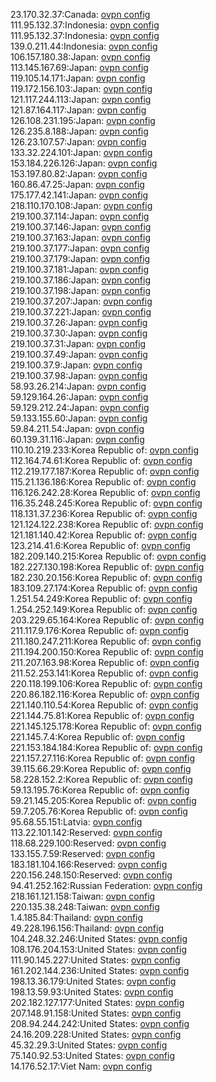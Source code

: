 23.170.32.37:Canada: [ovpn config](vpn/23_170_32_37.ovpn)  
111.95.132.37:Indonesia: [ovpn config](vpn/111_95_132_37.ovpn)  
111.95.132.37:Indonesia: [ovpn config](vpn/111_95_132_37.ovpn)  
139.0.211.44:Indonesia: [ovpn config](vpn/139_0_211_44.ovpn)  
106.157.180.38:Japan: [ovpn config](vpn/106_157_180_38.ovpn)  
113.145.167.69:Japan: [ovpn config](vpn/113_145_167_69.ovpn)  
119.105.14.171:Japan: [ovpn config](vpn/119_105_14_171.ovpn)  
119.172.156.103:Japan: [ovpn config](vpn/119_172_156_103.ovpn)  
121.117.244.113:Japan: [ovpn config](vpn/121_117_244_113.ovpn)  
121.87.164.117:Japan: [ovpn config](vpn/121_87_164_117.ovpn)  
126.108.231.195:Japan: [ovpn config](vpn/126_108_231_195.ovpn)  
126.235.8.188:Japan: [ovpn config](vpn/126_235_8_188.ovpn)  
126.23.107.57:Japan: [ovpn config](vpn/126_23_107_57.ovpn)  
133.32.224.101:Japan: [ovpn config](vpn/133_32_224_101.ovpn)  
153.184.226.126:Japan: [ovpn config](vpn/153_184_226_126.ovpn)  
153.197.80.82:Japan: [ovpn config](vpn/153_197_80_82.ovpn)  
160.86.47.25:Japan: [ovpn config](vpn/160_86_47_25.ovpn)  
175.177.42.141:Japan: [ovpn config](vpn/175_177_42_141.ovpn)  
218.110.170.108:Japan: [ovpn config](vpn/218_110_170_108.ovpn)  
219.100.37.114:Japan: [ovpn config](vpn/219_100_37_114.ovpn)  
219.100.37.146:Japan: [ovpn config](vpn/219_100_37_146.ovpn)  
219.100.37.163:Japan: [ovpn config](vpn/219_100_37_163.ovpn)  
219.100.37.177:Japan: [ovpn config](vpn/219_100_37_177.ovpn)  
219.100.37.179:Japan: [ovpn config](vpn/219_100_37_179.ovpn)  
219.100.37.181:Japan: [ovpn config](vpn/219_100_37_181.ovpn)  
219.100.37.186:Japan: [ovpn config](vpn/219_100_37_186.ovpn)  
219.100.37.198:Japan: [ovpn config](vpn/219_100_37_198.ovpn)  
219.100.37.207:Japan: [ovpn config](vpn/219_100_37_207.ovpn)  
219.100.37.221:Japan: [ovpn config](vpn/219_100_37_221.ovpn)  
219.100.37.26:Japan: [ovpn config](vpn/219_100_37_26.ovpn)  
219.100.37.30:Japan: [ovpn config](vpn/219_100_37_30.ovpn)  
219.100.37.31:Japan: [ovpn config](vpn/219_100_37_31.ovpn)  
219.100.37.49:Japan: [ovpn config](vpn/219_100_37_49.ovpn)  
219.100.37.9:Japan: [ovpn config](vpn/219_100_37_9.ovpn)  
219.100.37.98:Japan: [ovpn config](vpn/219_100_37_98.ovpn)  
58.93.26.214:Japan: [ovpn config](vpn/58_93_26_214.ovpn)  
59.129.164.26:Japan: [ovpn config](vpn/59_129_164_26.ovpn)  
59.129.212.24:Japan: [ovpn config](vpn/59_129_212_24.ovpn)  
59.133.155.60:Japan: [ovpn config](vpn/59_133_155_60.ovpn)  
59.84.211.54:Japan: [ovpn config](vpn/59_84_211_54.ovpn)  
60.139.31.116:Japan: [ovpn config](vpn/60_139_31_116.ovpn)  
110.10.219.233:Korea Republic of: [ovpn config](vpn/110_10_219_233.ovpn)  
112.164.74.61:Korea Republic of: [ovpn config](vpn/112_164_74_61.ovpn)  
112.219.177.187:Korea Republic of: [ovpn config](vpn/112_219_177_187.ovpn)  
115.21.136.186:Korea Republic of: [ovpn config](vpn/115_21_136_186.ovpn)  
116.126.242.28:Korea Republic of: [ovpn config](vpn/116_126_242_28.ovpn)  
116.35.248.245:Korea Republic of: [ovpn config](vpn/116_35_248_245.ovpn)  
118.131.37.236:Korea Republic of: [ovpn config](vpn/118_131_37_236.ovpn)  
121.124.122.238:Korea Republic of: [ovpn config](vpn/121_124_122_238.ovpn)  
121.181.140.42:Korea Republic of: [ovpn config](vpn/121_181_140_42.ovpn)  
123.214.41.6:Korea Republic of: [ovpn config](vpn/123_214_41_6.ovpn)  
182.209.140.215:Korea Republic of: [ovpn config](vpn/182_209_140_215.ovpn)  
182.227.130.198:Korea Republic of: [ovpn config](vpn/182_227_130_198.ovpn)  
182.230.20.156:Korea Republic of: [ovpn config](vpn/182_230_20_156.ovpn)  
183.109.27.174:Korea Republic of: [ovpn config](vpn/183_109_27_174.ovpn)  
1.251.54.249:Korea Republic of: [ovpn config](vpn/1_251_54_249.ovpn)  
1.254.252.149:Korea Republic of: [ovpn config](vpn/1_254_252_149.ovpn)  
203.229.65.164:Korea Republic of: [ovpn config](vpn/203_229_65_164.ovpn)  
211.117.9.176:Korea Republic of: [ovpn config](vpn/211_117_9_176.ovpn)  
211.180.247.211:Korea Republic of: [ovpn config](vpn/211_180_247_211.ovpn)  
211.194.200.150:Korea Republic of: [ovpn config](vpn/211_194_200_150.ovpn)  
211.207.163.98:Korea Republic of: [ovpn config](vpn/211_207_163_98.ovpn)  
211.52.253.141:Korea Republic of: [ovpn config](vpn/211_52_253_141.ovpn)  
220.118.199.106:Korea Republic of: [ovpn config](vpn/220_118_199_106.ovpn)  
220.86.182.116:Korea Republic of: [ovpn config](vpn/220_86_182_116.ovpn)  
221.140.110.54:Korea Republic of: [ovpn config](vpn/221_140_110_54.ovpn)  
221.144.75.81:Korea Republic of: [ovpn config](vpn/221_144_75_81.ovpn)  
221.145.125.178:Korea Republic of: [ovpn config](vpn/221_145_125_178.ovpn)  
221.145.7.4:Korea Republic of: [ovpn config](vpn/221_145_7_4.ovpn)  
221.153.184.184:Korea Republic of: [ovpn config](vpn/221_153_184_184.ovpn)  
221.157.27.116:Korea Republic of: [ovpn config](vpn/221_157_27_116.ovpn)  
39.115.66.29:Korea Republic of: [ovpn config](vpn/39_115_66_29.ovpn)  
58.228.152.2:Korea Republic of: [ovpn config](vpn/58_228_152_2.ovpn)  
59.13.195.76:Korea Republic of: [ovpn config](vpn/59_13_195_76.ovpn)  
59.21.145.205:Korea Republic of: [ovpn config](vpn/59_21_145_205.ovpn)  
59.7.205.76:Korea Republic of: [ovpn config](vpn/59_7_205_76.ovpn)  
95.68.55.151:Latvia: [ovpn config](vpn/95_68_55_151.ovpn)  
113.22.101.142:Reserved: [ovpn config](vpn/113_22_101_142.ovpn)  
118.68.229.100:Reserved: [ovpn config](vpn/118_68_229_100.ovpn)  
133.155.7.59:Reserved: [ovpn config](vpn/133_155_7_59.ovpn)  
183.181.104.166:Reserved: [ovpn config](vpn/183_181_104_166.ovpn)  
220.156.248.150:Reserved: [ovpn config](vpn/220_156_248_150.ovpn)  
94.41.252.162:Russian Federation: [ovpn config](vpn/94_41_252_162.ovpn)  
218.161.121.158:Taiwan: [ovpn config](vpn/218_161_121_158.ovpn)  
220.135.38.248:Taiwan: [ovpn config](vpn/220_135_38_248.ovpn)  
1.4.185.84:Thailand: [ovpn config](vpn/1_4_185_84.ovpn)  
49.228.196.156:Thailand: [ovpn config](vpn/49_228_196_156.ovpn)  
104.248.32.246:United States: [ovpn config](vpn/104_248_32_246.ovpn)  
108.176.204.153:United States: [ovpn config](vpn/108_176_204_153.ovpn)  
111.90.145.227:United States: [ovpn config](vpn/111_90_145_227.ovpn)  
161.202.144.236:United States: [ovpn config](vpn/161_202_144_236.ovpn)  
198.13.36.179:United States: [ovpn config](vpn/198_13_36_179.ovpn)  
198.13.59.93:United States: [ovpn config](vpn/198_13_59_93.ovpn)  
202.182.127.177:United States: [ovpn config](vpn/202_182_127_177.ovpn)  
207.148.91.158:United States: [ovpn config](vpn/207_148_91_158.ovpn)  
208.94.244.242:United States: [ovpn config](vpn/208_94_244_242.ovpn)  
24.16.209.228:United States: [ovpn config](vpn/24_16_209_228.ovpn)  
45.32.29.3:United States: [ovpn config](vpn/45_32_29_3.ovpn)  
75.140.92.53:United States: [ovpn config](vpn/75_140_92_53.ovpn)  
14.176.52.17:Viet Nam: [ovpn config](vpn/14_176_52_17.ovpn)  
